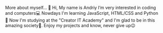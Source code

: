 More about myself...
👋 Hi, My name is Andriy
I’m very interested in coding and computers💻
Nowdays I'm learning JavaScript, HTML/CSS and Python🤖
Now I'm studying at the "Creator IT Academy" and I'm glad to be in this amazing society🥰.
Enjoy my projects and know, never give up😉
<!---
AndriyPapirnyk/AndriyPapirnyk is a ✨ special ✨ repository because its `README.md` (this file) appears on your GitHub profile.
You can click the Preview link to take a look at your changes.
--->
